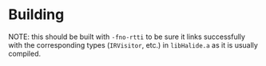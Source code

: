 # Building
NOTE: this should be built with `-fno-rtti` to be sure it links successfully with the corresponding types (`IRVisitor`, etc.) in `libHalide.a` as it is usually compiled.

